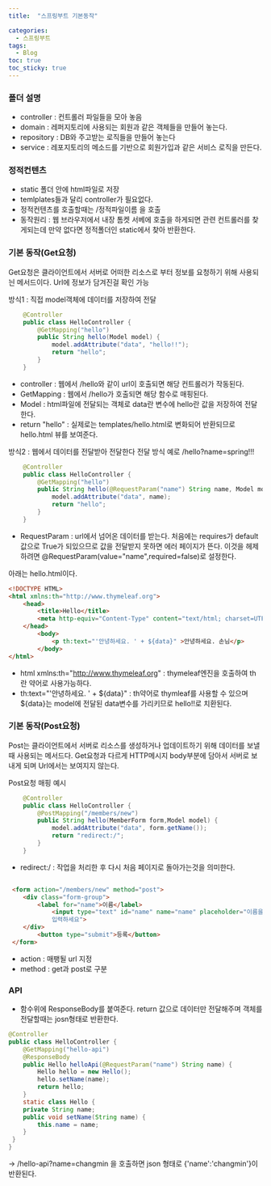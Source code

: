 ```yaml
---
title:  "스프링부트 기본동작"

categories:
  - 스프링부트
tags:
  - Blog
toc: true
toc_sticky: true
---
```


### 폴더 설명

- controller : 컨트롤러 파일들을 모아 놓음
- domain : 레퍼지토리에 사용되는 회원과 같은 객체들을 만들어 놓는다.
- repository : DB와 주고받는 로직들을 만들어 놓는다
- service : 레포지토리의 메소드를 기반으로 회원가입과 같은 서비스 로직을 만든다.

### 정적컨텐츠

- static 폴더 안에 html파일로 저장
- temlplates들과 달리 controller가 필요없다.
- 정적컨텐츠를 호출할때는 /정적파일이름 을 호출
- 동작원리 : 웹 브라우저에서 내장 톰켓 서베에 호출을 하게되면 관련 컨트롤러를 찾게되는데 만약 없다면 정적폴더인 static에서 찾아 반환한다.


### 기본 동작(Get요청)

Get요청은 클라이언트에서 서버로 어떠한 리소스로 부터 정보를 요청하기 위해 사용되늰 메서드이다. Url에 정보가 담겨진걸 확인 가능

방식1 : 직접 model객체에 데이터를 저장하여 전달

```java
    @Controller 
    public class HelloController {
        @GetMapping("hello") 
        public String hello(Model model) {
            model.addAttribute("data", "hello!!"); 
            return "hello"; 
        }
    }
```

- controller : 웹에서 /hello와 같이 url이 호출되면 해당 컨트롤러가 작동된다.
- GetMapping : 웹에서 /hello가 호출되면 해당 함수로 매핑된다.
- Model : html파일에 전달되는 객체로 data란 변수에 hello란 값을 저장하여 전달한다.
- return "hello" : 실제로는 templates/hello.html로 변화되어 반환되므로 hello.html 뷰를 보여준다.

방식2 : 웹에서 데이터를 전달받아 전달한다 전달 방식 예로 /hello?name=spring!!!

```java
    @Controller 
    public class HelloController {
        @GetMapping("hello") 
        public String hello(@RequestParam("name") String name, Model model) { 
            model.addAttribute("data", name); 
            return "hello"; 
        }
    }
```
- RequestParam : url에서 넘어온 데이터를 받는다. 처음에는 requires가 default값으로 True가 되있으므로 값을 전달받지 못하면 에러 페이지가 뜬다. 이것을 헤제하려면 @RequestParam(value="name",required=false)로 설정한다.

아래는 hello.html이다.

```html
<!DOCTYPE HTML>
<html xmlns:th="http://www.thymeleaf.org">
    <head>
        <title>Hello</title>
        <meta http-equiv="Content-Type" content="text/html; charset=UTF-8" />
    </head>
        <body>
            <p th:text="'안녕하세요. ' + ${data}" >안녕하세요. 손님</p> 
        </body>
</html>
```
- html xmlns:th="http://www.thymeleaf.org" : thymeleaf엔진을 호출하여 th란 약어로 사용가능하다.
- th:text="'안녕하세요. ' + ${data}"  : th약어로 thymleaf를 사용할 수 있으며 ${data}는 model에 전달된 data변수를 가리키므로 hello!!로 치환된다. 


### 기본 동작(Post요청)

Post는 클라이언트에서 서버로 리소스를 생성하거나 업데이트하기 위해 데이터를 보낼 때 사용되는 메서드다. 
Get요청과 다르게 HTTP메시지 body부분에 담아서 서버로 보내게 되며 Url에서는 보여지지 않는다.

Post요청 매핑 예시

```java
    @Controller 
    public class HelloController {
        @PostMapping("/members/new") 
        public String hello(MemberForm form,Model model) { 
            model.addAttribute("data", form.getName()); 
            return "redirect:/"; 
        }
    }
```
- redirect:/ : 작업을 처리한 후 다시 처음 페이지로 돌아가는것을 의미한다.

```html

 <form action="/members/new" method="post">
    <div class="form-group">
        <label for="name">이름</label>
            <input type="text" id="name" name="name" placeholder="이름을
            입력하세요">
    </div>
        <button type="submit">등록</button>
 </form>

```
- action : 매팽될 url 지정
- method : get과 post로 구분

### API

- 함수위에 ResponseBody를 붙여준다. return 값으로 데이터만 전달해주며 객체를 전달할때는 josn형태로 반환한다.

```java
@Controller
public class HelloController {
    @GetMapping("hello-api")
    @ResponseBody
    public Hello helloApi(@RequestParam("name") String name) {
        Hello hello = new Hello();
        hello.setName(name);
        return hello;
    }
    static class Hello {
    private String name;
    public void setName(String name) {
        this.name = name;
    }
 }
}
```
-> /hello-api?name=changmin 을 호출하면 json 형태로 {'name':'changmin'}이 반환된다.